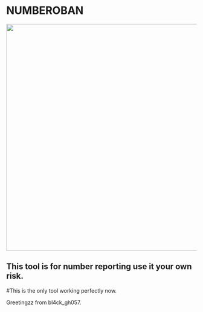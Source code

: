 # NUMBEROBAN
<img src="https://i.ytimg.com/vi/muf8I5vnFFk/maxresdefault.jpg" width="900" height="600"/>

## This tool is for number reporting use it your own risk.

#This is the only tool working perfectly now.

Greetingzz from bl4ck_gh057.




